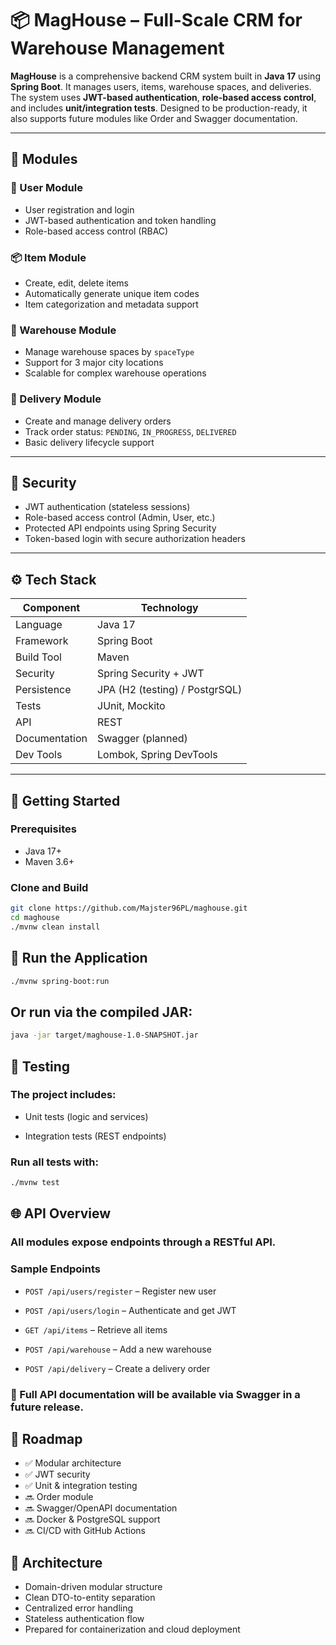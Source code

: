 # 📦 MagHouse – Full-Scale CRM for Warehouse Management

**MagHouse** is a comprehensive backend CRM system built in **Java 17** using **Spring Boot**. It manages users, items, warehouse spaces, and deliveries. The system uses **JWT-based authentication**, **role-based access control**, and includes **unit/integration tests**. Designed to be production-ready, it also supports future modules like Order and Swagger documentation.

---

## 🧩 Modules

### 👤 User Module
- User registration and login
- JWT-based authentication and token handling
- Role-based access control (RBAC)

### 📦 Item Module
- Create, edit, delete items
- Automatically generate unique item codes
- Item categorization and metadata support

### 🏢 Warehouse Module
- Manage warehouse spaces by `spaceType`
- Support for 3 major city locations
- Scalable for complex warehouse operations

### 🚚 Delivery Module
- Create and manage delivery orders
- Track order status: `PENDING`, `IN_PROGRESS`, `DELIVERED`
- Basic delivery lifecycle support

---

## 🔐 Security

- JWT authentication (stateless sessions)
- Role-based access control (Admin, User, etc.)
- Protected API endpoints using Spring Security
- Token-based login with secure authorization headers

---

## ⚙️ Tech Stack

| Component        | Technology                     |
|------------------|--------------------------------|
| Language         | Java 17                        |
| Framework        | Spring Boot                    |
| Build Tool       | Maven                          |
| Security         | Spring Security + JWT          |
| Persistence      | JPA (H2 (testing) / PostgrSQL) |
| Tests            | JUnit, Mockito                 |
| API              | REST                           |
| Documentation    | Swagger (planned)              |
| Dev Tools        | Lombok, Spring DevTools        |

---

## 🚀 Getting Started

### Prerequisites

- Java 17+
- Maven 3.6+

### Clone and Build

```bash
git clone https://github.com/Majster96PL/maghouse.git
cd maghouse
./mvnw clean install
```
## 🚀 Run the Application

```bash
./mvnw spring-boot:run
```
## Or run via the compiled JAR:
```bash
java -jar target/maghouse-1.0-SNAPSHOT.jar
```
## 🧪 Testing
### The project includes:

- Unit tests (logic and services)

- Integration tests (REST endpoints)

### Run all tests with:

```bash
./mvnw test
```

## 🌐 API Overview
### All modules expose endpoints through a RESTful API.

### Sample Endpoints
- `POST /api/users/register` – Register new user

- `POST /api/users/login` – Authenticate and get JWT

- `GET /api/items` – Retrieve all items

- `POST /api/warehouse` – Add a new warehouse

- `POST /api/delivery` – Create a delivery order

### 📘 Full API documentation will be available via Swagger in a future release.

## 📌 Roadmap
- ✅ Modular architecture
- ✅ JWT security
- ✅ Unit & integration testing
- 🔜 Order module
- 🔜 Swagger/OpenAPI documentation
- 🔜 Docker & PostgreSQL support
- 🔜 CI/CD with GitHub Actions

## 🧱 Architecture
- Domain-driven modular structure
- Clean DTO-to-entity separation
- Centralized error handling
- Stateless authentication flow
- Prepared for containerization and cloud deployment



